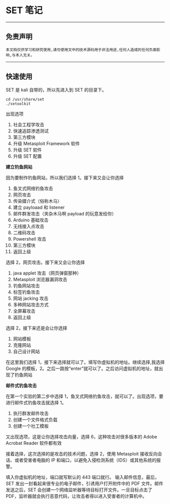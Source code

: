 # SET 笔记

---

## 免责声明

`本文档仅供学习和研究使用,请勿使用文中的技术源码用于非法用途,任何人造成的任何负面影响,与本人无关。`

---

## 快速使用
SET 是 kali 自带的，所以先进入到 SET 的目录下。
```
cd /usr/share/set
./setoolkit
```

出现选项
1. 社会工程学攻击
2. 快速追踪渗透测试
3. 第三方模块
4. 升级 Metasploit Framework 软件
5. 升级 SET 软件
6. 升级 SET 配置

**建立钓鱼网站**

因为要制作钓鱼网站，所以我们选择 1。接下来又会让你选择
1. 鱼叉式网络钓鱼攻击
2. 网页攻击
3. 传染媒介式（俗称木马）
4. 建立 payloaad 和 listener
5. 邮件群发攻击（夹杂木马啊 payload 的玩意发给你）
6. Arduino 基础攻击
7. 无线接入点攻击
8. 二维码攻击
9. Powershell 攻击
10. 第三方模块
99. 返回上级

选择 2，网页攻击。接下来又会让你选择
1. java applet 攻击（网页弹窗那种）
2. Metasploit 浏览器漏洞攻击
3. 钓鱼网站攻击
4. 标签钓鱼攻击
5. 网站 jacking 攻击
6. 多种网站攻击方式
7. 全屏幕攻击
99. 返回上级

选择 2，接下来还是会让你选择
1. 网站模板
2. 克隆网站
3. 自己设计网站

在这里我们选择 1，接下来选择就可以了。填写你虚拟机的地址。继续选择,我选择 Google 的模板，2。之后一路按“enter”就可以了。之后访问虚拟机的地址，就出现了钓鱼网站

**邮件式钓鱼攻击**

在第一个实验的第二步中选择 1，鱼叉式网络钓鱼攻击，就可以了。出现选项，要进行邮件式钓鱼攻击就选择 1。

1. 执行群发邮件攻击
2. 创建一个文件格式负载
3. 创建一个社工模板

又出现选项，这是让你选择攻击向量，选择 6，这种攻击对很多版本的 Adobe Acrobat Reader 软件都有效

接着选择，这次选择的是攻击的技术问题，选择 2，使用 Metasploit 接收反向会话、或者受害者电脑的 IP 和端口，以避免入侵检测系统（IDS）或其他系统的报警。

填入你虚拟机的地址，端口就写默认的 443 端口就行。
输入邮件信息，最后，SET 发出一封看起来很专业的电子邮件，引诱用户打开附件中的 PDF 文件。邮件发送之后，SET 会创建一个网络监听器等待目标打开文件。一旦目标点击了 PDF，监听器就会执行恶意代码，让攻击者得以进入受害者的计算机中。
